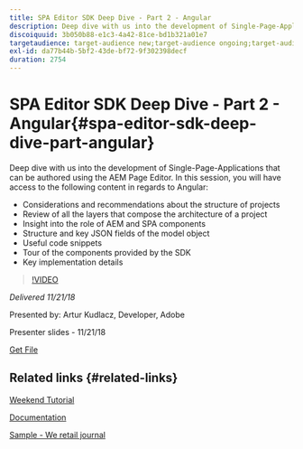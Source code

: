 ```yaml
---
title: SPA Editor SDK Deep Dive - Part 2 - Angular
description: Deep dive with us into the development of Single-Page-Applications that can be authored using the AEM Page Editor.
discoiquuid: 3b050b88-e1c3-4a42-81ce-bd1b321a01e7
targetaudience: target-audience new;target-audience ongoing;target-audience upgrader
exl-id: da77b44b-5bf2-43de-bf72-9f302398decf
duration: 2754
---
```

# SPA Editor SDK Deep Dive - Part 2 - Angular{#spa-editor-sdk-deep-dive-part-angular}

Deep dive with us into the development of Single-Page-Applications that can be authored using the AEM Page Editor. In this session, you will have access to the following content in regards to Angular:

* Considerations and recommendations about the structure of projects
* Review of all the layers that compose the architecture of a project
* Insight into the role of AEM and SPA components
* Structure and key JSON fields of the model object
* Useful code snippets
* Tour of the components provided by the SDK
* Key implementation details

>[!VIDEO](https://video.tv.adobe.com/v/25503/?quality-9)

*Delivered 11/21/18*

Presented by: Artur Kudlacz, Developer, Adobe

Presenter slides - 11/21/18

[Get File](assets/aem-gems-aem-spaeditorangular-112118.pdf)

## Related links {#related-links}

[Weekend Tutorial](https://experienceleague.adobe.com/docs/experience-manager-learn/getting-started-wknd-tutorial-develop/overview.html)

[Documentation](https://helpx.adobe.com/experience-manager/6-4/sites/developing/using/spa-overview.html)

[Sample - We retail journal](https://github.com/adobe/aem-sample-we-retail-journal)

<!--
[Get back to the Overview](https://helpx.adobe.com/experience-manager/kt/eseminars/gems/aem-index.html)
-->
